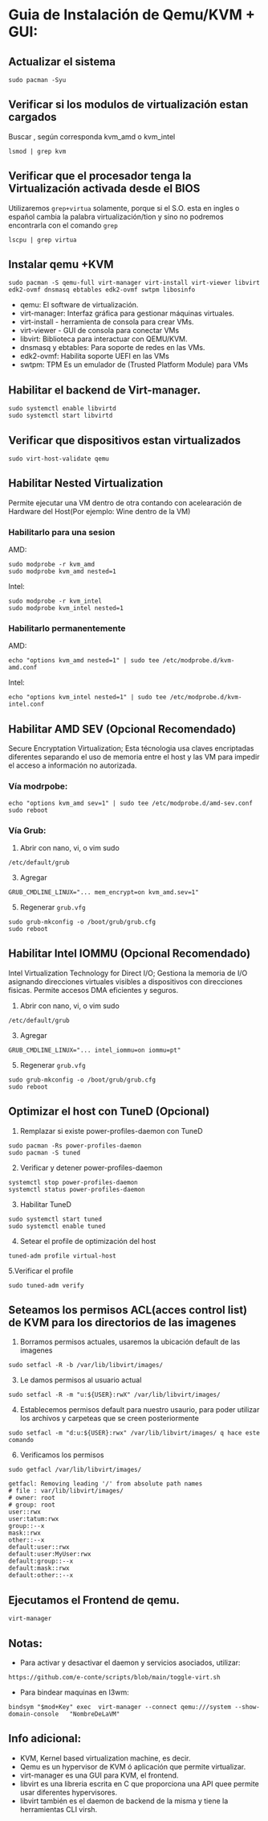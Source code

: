 # Guia de Instalación de Qemu/KVM + GUI:

## Actualizar el sistema
```
sudo pacman -Syu
```
## Verificar si los modulos de virtualización estan cargados
Buscar , según corresponda kvm_amd o kvm_intel
```
lsmod | grep kvm
```
## Verificar que el procesador tenga la Virtualización activada desde el BIOS 
Utilizaremos `grep+virtua` solamente, porque si el S.O. esta en ingles o español cambia la palabra virtualización/tion y sino no podremos encontrarla con el comando `grep` 
```
lscpu | grep virtua
```
## Instalar qemu +KVM
```
sudo pacman -S qemu-full virt-manager virt-install virt-viewer libvirt edk2-ovmf dnsmasq ebtables edk2-ovmf swtpm libosinfo
```
- qemu: El software de virtualización.
- virt-manager: Interfaz gráfica para gestionar máquinas virtuales.
- virt-install - herramienta de consola para crear VMs.
- virt-viewer - GUI de consola para conectar VMs
- libvirt: Biblioteca para interactuar con QEMU/KVM.
- dnsmasq y ebtables: Para soporte de redes en las VMs.
- edk2-ovmf: Habilita soporte UEFI en las VMs
- swtpm: TPM Es un emulador de (Trusted Platform Module) para VMs

## Habilitar el backend de Virt-manager.
```
sudo systemctl enable libvirtd
sudo systemctl start libvirtd
```
## Verificar que dispositivos estan virtualizados
```
sudo virt-host-validate qemu
```
## Habilitar Nested Virtualization
Permite ejecutar una VM dentro de otra contando con acelearación de Hardware del Host(Por ejemplo: Wine dentro de la VM)

### Habilitarlo para una sesion
AMD:
```
sudo modprobe -r kvm_amd
sudo modprobe kvm_amd nested=1
```
Intel:
```
sudo modprobe -r kvm_intel
sudo modprobe kvm_intel nested=1
```

### Habilitarlo permanentemente
AMD:
```
echo "options kvm_amd nested=1" | sudo tee /etc/modprobe.d/kvm-amd.conf
```
Intel:
```
echo "options kvm_intel nested=1" | sudo tee /etc/modprobe.d/kvm-intel.conf
```

## Habilitar AMD SEV (Opcional Recomendado)
Secure Encryptation Virtualization; Esta técnologia usa claves encriptadas diferentes separando el uso de memoria entre el host y las VM para impedir el acceso a información no autorizada.

### Vía modrpobe:
```
echo "options kvm_amd sev=1" | sudo tee /etc/modprobe.d/amd-sev.conf
sudo reboot
```
### Vía Grub:
1. Abrir con nano, vi, o vim sudo
```
/etc/default/grub
```
3. Agregar
```
GRUB_CMDLINE_LINUX="... mem_encrypt=on kvm_amd.sev=1"
```
5. Regenerar `grub.vfg`
```  
sudo grub-mkconfig -o /boot/grub/grub.cfg
sudo reboot
```

## Habilitar Intel IOMMU (Opcional Recomendado)
Intel Virtualization Technology for Direct I/O; Gestiona la memoria de I/O asignando direcciones virtuales visibles a dispositivos con direcciones fisicas. Permite accesos DMA eficientes y seguros.

1. Abrir con nano, vi, o vim sudo
```
/etc/default/grub
```
3. Agregar
```
GRUB_CMDLINE_LINUX="... intel_iommu=on iommu=pt"
```
5. Regenerar `grub.vfg`
```  
sudo grub-mkconfig -o /boot/grub/grub.cfg
sudo reboot
```
## Optimizar el host con TuneD (Opcional)

1. Remplazar si existe power-profiles-daemon con TuneD
```
sudo pacman -Rs power-profiles-daemon
sudo pacman -S tuned
```
2. Verificar y detener power-profiles-daemon
```
systemctl stop power-profiles-daemon
systemctl status power-profiles-daemon
```
3. Habilitar TuneD
```
sudo systemctl start tuned
sudo systemctl enable tuned
```
4. Setear el profile de optimización del host
```
tuned-adm profile virtual-host
```
5.Verificar el profile
```
sudo tuned-adm verify
```

## Seteamos los permisos ACL(acces control list) de KVM para los directorios de las imagenes

1. Borramos permisos actuales, usaremos la ubicación default de las imagenes
```
sudo setfacl -R -b /var/lib/libvirt/images/
```
3. Le damos permisos al usuario actual
```
sudo setfacl -R -m "u:${USER}:rwX" /var/lib/libvirt/images/
```
4. Establecemos permisos default para nuestro usaurio, para poder utilizar los archivos y carpeteas que se creen posteriormente
```
sudo setfacl -m "d:u:${USER}:rwx" /var/lib/libvirt/images/ q hace este comando
```
6. Verificamos los permisos
```
sudo getfacl /var/lib/libvirt/images/
```
```
getfacl: Removing leading '/' from absolute path names
# file : var/lib/libvirt/images/
# owner: root
# group: root
user::rwx
user:tatum:rwx
group::--x
mask::rwx
other::--x
default:user::rwx
default:user:MyUser:rwx
default:group::--x
default:mask::rwx
default:other::--x
```

## Ejecutamos el Frontend de qemu. 
```virt-manager```

## Notas: 

- Para activar y desactivar el daemon y servicios asociados, utilizar:
```
https://github.com/e-conte/scripts/blob/main/toggle-virt.sh
```
- Para bindear maquinas en I3wm:
```
bindsym "$mod+Key" exec  virt-manager --connect qemu:///system --show-domain-console   "NombreDeLaVM"
```

## Info adicional:

- KVM, Kernel based virtualization machine, es decir.
- Qemu es un hypervisor de KVM ó aplicación que permite virtualizar.
- virt-manager es una GUI para KVM, el frontend.
- libvirt es una libreria escrita en C que proporciona una API quee permite usar diferentes hypervisores. 
- libvirt también es el daemon de backend de la misma y tiene la herramientas CLI virsh.


